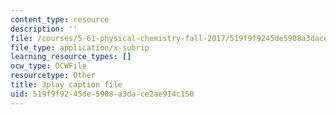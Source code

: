 ```yaml
---
content_type: resource
description: ''
file: /courses/5-61-physical-chemistry-fall-2017/519f9f9245de5908a3dace2ae914c150_6wbWEDAg3B0.vtt
file_type: application/x-subrip
learning_resource_types: []
ocw_type: OCWFile
resourcetype: Other
title: 3play caption file
uid: 519f9f92-45de-5908-a3da-ce2ae914c150
---
```

